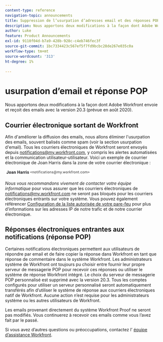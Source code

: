 ```yaml
---
content-type: reference
navigation-topic: announcements
title: Suppression de l’usurpation d’adresses email et des réponses POP
description: Nous apportons deux modifications à la façon dont Adobe Workfront envoie et reçoit des emails avec la version 20.3 (prévue en août 2020).
author: Luke
feature: Product Announcements
exl-id: 9110f04d-b7a9-428b-928c-c4eb746fec3f
source-git-commit: 1bc7334423c567ef5f7fd9bcbc28de267e035c0a
workflow-type: tm+mt
source-wordcount: '313'
ht-degree: 1%

---
```


# usurpation d’email et réponse POP

Nous apportons deux modifications à la façon dont Adobe Workfront envoie et reçoit des emails avec la version 20.3 (prévue en août 2020).

## Courrier électronique sortant de Workfront

Afin d&#39;améliorer la diffusion des emails, nous allons éliminer l&#39;usurpation des emails, souvent balisés comme spam (voir la section usurpation d&#39;email). Tous les courriers électroniques de Workfront seront envoyés depuis notifications@my.workfront.com, y compris les alertes automatisées et la communication utilisateur-utilisateur. Voici un exemple de courrier électronique de Joan Harris dans la zone de votre courrier électronique :

![](assets/noreply.png)

*Nous vous recommandons vivement de contacter votre équipe informatique* pour vous assurer que les courriers électroniques de notifications@my.workfront.com ne seront pas bloqués pour les courriers électroniques entrants sur votre système. Vous pouvez également référencer [Configuration de la liste autorisée de votre pare-feu](../../../administration-and-setup/get-started-wf-administration/configure-your-firewall.md) pour plus d’informations sur les adresses IP de notre trafic et de notre courrier électronique.

## Réponses électroniques entrantes aux notifications (réponse POP)

Certaines notifications électroniques permettent aux utilisateurs de répondre par email et de faire copier la réponse dans Workfront en tant que réponse de commentaire dans le système Workfront. Les administrateurs système de Workfront ont toujours pu choisir entre fournir leur propre serveur de messagerie POP pour recevoir ces réponses ou utiliser le système de réponse Workfront intégré. Le choix du serveur de messagerie POP personnalisé est supprimé avec la version 20.3. Tous les comptes configurés pour utiliser un serveur personnalisé seront automatiquement transférés afin d’utiliser le système de réponse aux courriers électroniques natif de Workfront. Aucune action n’est requise pour les administrateurs système ou les autres utilisateurs de Workfront.

Les emails provenant directement du système Workfront Proof ne seront pas modifiés. Vous continuerez à recevoir ces emails comme vous l’avez fait par le passé.

Si vous avez d’autres questions ou préoccupations, contactez l’ [équipe d’assistance Workfront](https://one.workfront.com/s/support?language=en_US).

